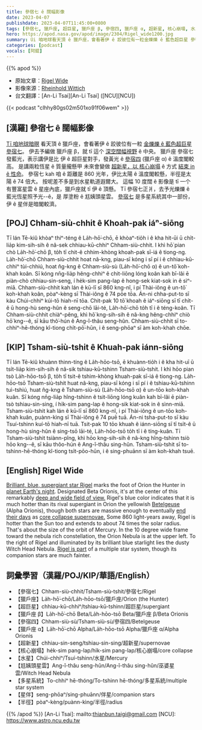 ```yaml
---
title: 參宿七 ê 闊幅影像
date: 2023-04-07
publishdate: 2023-04-07T11:45:00+0800
tags: [參宿七, 獵戶座, 超巨星, 獵戶座 β, 參宿四, 獵戶座 α, 超新星, 核心崩塌, 水星, 尪姨頭星雲, 多星系統, 星伴, 半徑]
hero: https://apod.nasa.gov/apod/image/2304/Rigel_wide1200.jpg
summary: Ùi 咱地球看天頂 ê 獵戶座，會看著伊 ê 跤彼位有一粒金爍爍 ê 藍色超巨星 參宿七。
categories: [podcast]
vocals: [阿錕]
---
```


{{% apod %}}

- 原始文章：[Rigel Wide](https://apod.nasa.gov/apod/ap230407.html)
- 影像來源：[Rheinhold Wittich](https://www.wittich.com/)
- 台文翻譯：[An-Li Tsai][An-Li Tsai] ([NCU][NCU])

{{< podcast "clhhy80gs02m501xo91f06wem" >}}

## [漢羅] 參宿七 ê 闊幅影像
[Tī 咱地球暗暝][planet Earth's night] 看天頂 ê 獵戶座，會看著伊 ê 跤彼位有一粒 [金爍爍 ê 藍色超巨星 參宿七][Brilliant, blue, supergiant star Rigel]。
伊去予編做 獵戶座 β，就 tī 這个 [深空闊幅視野][deep and wide field of view.] ê 中央。
獵戶座 參宿七 發藍光，表示講伊是比 伊 ê 超巨星對手，發黃光 ê [參宿四][Betelgeuse] (獵戶座 α) ê 溫度閣較高。
是講兩粒恆星 ê 質量攏懸甲 未來會變做 [超新星，以 核心崩塌][core collapse supernovae.] ê 方式 [結束 in ê 性命][end their days]。
參宿七 kah 咱 ê 距離是 860 光年，伊比太陽 ê 溫度閣較懸，半徑是太陽 ê 74 倍大。
按呢差不多是到水星軌道遐爾大。
這幅 10 度闊 ê 影像是 tī 一个有豐富星雲 ê 星座內底，獵戶座就 tī 伊 ê 頂懸。
Tī 參宿七正爿，去予光爍爍 ê 藍光恆星照予光--ê，是 厚塗粉 ê 尪姨頭星雲。
[參宿七][Rigel is part] 是多星系統其中一部份，伊 ê 星伴是暗閣較濟。

## [POJ] Chham-siù-chhit ê Khoah-pak iáⁿ-siōng
Tī lán Tē-kiû khòaⁿ thiⁿ-téng ê La̍h-hō͘-chō, ē khòaⁿ-tio̍h i ê kha hit-ūi ū chi̍t-lia̍p kim-sih-sih ê nâ-sek chhiau-kū-chhiⁿ Chham-siù-chhit.
I khì hō͘ pian chò La̍h-hō͘-chō β, to̍h tī chit-ê chhim-khòng khoah-pak sī-iá ê tiong-ng.
La̍h-hō͘-chō Chham-siù-chhit hoat nâ-kng, piau-sī kóng i sī pí i ê chhiau-kū-chhiⁿ tùi-chhiú, hoat n̂g-kng ê Chham-siù-sù (La̍h-hō͘-chō α) ê un-tō͘ koh-khah koân.
Sī kóng nn̄g-lia̍p hêng-chhiⁿ ê chit-liōng lóng koân kah bī-lâi ē piàn-chò chhiau-sin-seng, í he̍k-sim pang-lap ê hong-sek kiat-sok in ê sìⁿ-miā.
Chham-siù-chhit kah lán ê kū-lī sī 860 kng-nî, i pí Thài-iông ê un-tō͘ koh-khah koân, pòaⁿ-kèng sī Thài-iông ê 74 pōe tōa.
Án-ni chha-put-to sī kàu Chúi-chhiⁿ kúi-tō hiah-nī tōa.
Chit-pak 10 tō͘ khoah ê iáⁿ-siōng sī tī chi̍t-ê ū hong-hù seng-hûn ê seng-chō lāi-té, La̍h-hō͘-chō to̍h tī i ê téng-koân.
Tī Chham-siù-chhit chiàⁿ-pêng, khì hō͘ kng-sih-sih ê nâ-kng hêng-chhiⁿ chiò hō͘ kng--ê, sī kāu thô͘-hún ê Ang-î-thâu seng-hûn.
Chham-siù-chhit sī to-chhiⁿ-hē-thóng kî-tiong chi̍t-pō͘-hūn, i ê seng-phōaⁿ sī àm koh-khah chōe.

## [KIP] Tsham-siù-tshit ê Khuah-pak iánn-siōng
Tī lán Tē-kiû khuànn thinn-tíng ê La̍h-hōo-tsō, ē khuànn-tio̍h i ê kha hit-uī ū tsi̍t-lia̍p kim-sih-sih ê nâ-sik tshiau-kū-tshinn Tsham-siù-tshit.
I khì hōo pian tsò La̍h-hōo-tsō β, to̍h tī tsit-ê tshim-khòng khuah-pak sī-iá ê tiong-ng.
La̍h-hōo-tsō Tsham-siù-tshit huat nâ-kng, piau-sī kóng i sī pí i ê tshiau-kū-tshinn tuì-tshiú, huat n̂g-kng ê Tsham-siù-sù (La̍h-hōo-tsō α) ê un-tōo koh-khah kuân.
Sī kóng nn̄g-lia̍p hîng-tshinn ê tsit-liōng lóng kuân kah bī-lâi ē piàn-tsò tshiau-sin-sing, í hi̍k-sim pang-lap ê hong-sik kiat-sok in ê sìnn-miā.
Tsham-siù-tshit kah lán ê kū-lī sī 860 kng-nî, i pí Thài-iông ê un-tōo koh-khah kuân, puànn-kìng sī Thài-iông ê 74 puē tuā.
Án-ni tsha-put-to sī kàu Tsuí-tshinn kuí-tō hiah-nī tuā.
Tsit-pak 10 tōo khuah ê iánn-siōng sī tī tsi̍t-ê ū hong-hù sing-hûn ê sing-tsō lāi-té, La̍h-hōo-tsō to̍h tī i ê tíng-kuân.
Tī Tsham-siù-tshit tsiànn-pîng, khì hōo kng-sih-sih ê nâ-kng hîng-tshinn tsiò hōo kng--ê, sī kāu thôo-hún ê Ang-î-thâu sing-hûn.
Tsham-siù-tshit sī to-tshinn-hē-thóng kî-tiong tsi̍t-pōo-hūn, i ê sing-phuānn sī àm koh-khah tsuē.

## [English] Rigel Wide
[Brilliant, blue, supergiant star Rigel][Brilliant, blue, supergiant star Rigel] marks the foot of Orion the Hunter in [planet Earth's night][planet Earth's night].
Designated Beta Orionis, it's at the center of this remarkably [deep and wide field of view.][deep and wide field of view.]
Rigel's blue color indicates that it is much hotter than its rival supergiant in Orion the yellowish [Betelgeuse][Betelgeuse] (Alpha Orionis), though both stars are massive enough to eventually [end their days][end their days] as [core collapse supernovae.][core collapse supernovae.] 
Some 860 light-years away, Rigel is hotter than the Sun too and extends to about 74 times the solar radius.
That's about the size of the orbit of Mercury.
In the 10 degree wide frame toward the nebula rich constellation, the Orion Nebula is at the upper left.
To the right of Rigel and illuminated by its brilliant blue starlight lies the dusty Witch Head Nebula.
[Rigel is part][Rigel is part] of a multiple star system, though its companion stars are much fainter.


## 詞彙學習（漢羅/POJ/KIP/華語/English）
- 【參宿七】Chham-siù-chhit/Tsham-siù-tshit/參宿七/Rigel
- 【獵戶座】La̍h-hō͘-chō/La̍h-hōo-tsō/獵戶座/Orion (the Hunter)
- 【超巨星】chhiau-kū-chhiⁿ/tshiau-kū-tshinn/超巨星/supergiant
- 【獵戶座 β】La̍h-hō͘-chō Beta/La̍h-hōo-tsō Beta/獵戶座 β/Beta Orionis
- 【參宿四】Chham-siù-sù/Tsham-siù-sù/參宿四/Betelgeuse
- 【獵戶座 α】La̍h-hō͘-chō Alpha/La̍h-hōo-tsō Alpha/獵戶座 α/Alpha Orionis
- 【超新星】chhiau-sin-seng/tshiau-sin-sing/超新星/supernovae
- 【核心崩塌】he̍k-sim pang-lap/hi̍k-sim pang-lap/核心崩塌/core collapse
- 【水星】Chúi-chhiⁿ/Tsuí-tshinn/水星/Mercury
- 【尪姨頭星雲】Ang-î-thâu seng-hûn/Ang-î-thâu sing-hûn/巫婆星雲/Witch Head Nebula
- 【多星系統】To-chhiⁿ hē-thóng/To-tshinn hē-thóng/多星系統/multiple star system
- 【星伴】seng-phōaⁿ/sing-phuānn/伴星/companion stars
- 【半徑】pòaⁿ-kèng/puànn-kìng/半徑/radius

{{% /apod %}}
[An-Li Tsai]: mailto:thianbun.taigi@gmail.com
[NCU]: https://www.astro.ncu.edu.tw

[copyright]: https://apod.nasa.gov/apod/fap/lib/about_apod.html#srapply
[License]: https://creativecommons.org/licenses/by/2.0/

[Brilliant, blue, supergiant star Rigel]:http://stars.astro.illinois.edu/sow/rigel.html
[planet Earth's night]:https://nasa.tumblr.com/post/659138889555050496/discovering-the-universe-through-the-constellation
[deep and wide field of view.]:https://www.wittich.com/?p=9296
[Betelgeuse]:https://apod.nasa.gov/apod/ap200511.html
[end their days]:https://ui.adsabs.harvard.edu/abs/2012ApJ...747..108M/abstract
[core collapse supernovae.]:https://en.wikipedia.org/wiki/Supernova#Core_collapse
[Rigel is part]:https://earthsky.org/brightest-stars/blue-white-rigel-is-orions-brightest-star/


